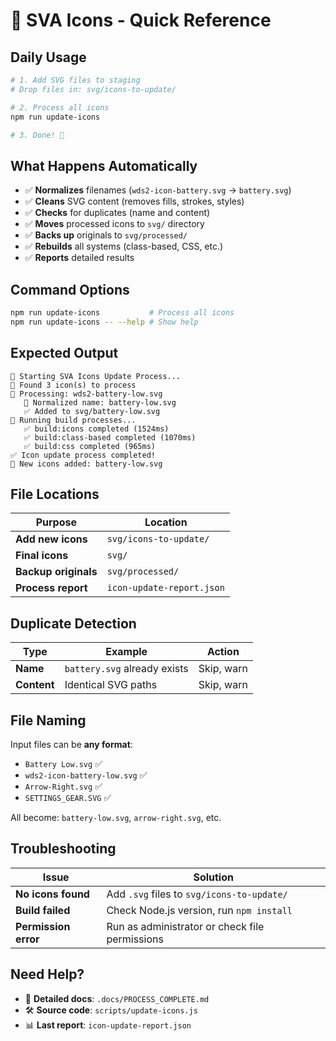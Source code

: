 # 🚀 SVA Icons - Quick Reference

## **Daily Usage**

```bash
# 1. Add SVG files to staging
# Drop files in: svg/icons-to-update/

# 2. Process all icons
npm run update-icons

# 3. Done! 🎉
```

## **What Happens Automatically**

- ✅ **Normalizes** filenames (`wds2-icon-battery.svg` → `battery.svg`)
- ✅ **Cleans** SVG content (removes fills, strokes, styles)
- ✅ **Checks** for duplicates (name and content)
- ✅ **Moves** processed icons to `svg/` directory
- ✅ **Backs up** originals to `svg/processed/`
- ✅ **Rebuilds** all systems (class-based, CSS, etc.)
- ✅ **Reports** detailed results

## **Command Options**

```bash
npm run update-icons           # Process all icons
npm run update-icons -- --help # Show help
```

## **Expected Output**

```
🚀 Starting SVA Icons Update Process...
📁 Found 3 icon(s) to process
🔄 Processing: wds2-battery-low.svg
   📝 Normalized name: battery-low.svg
   ✅ Added to svg/battery-low.svg
🔨 Running build processes...
   ✅ build:icons completed (1524ms)
   ✅ build:class-based completed (1070ms)
   ✅ build:css completed (965ms)
✅ Icon update process completed!
📝 New icons added: battery-low.svg
```

## **File Locations**

| Purpose | Location |
|---------|----------|
| **Add new icons** | `svg/icons-to-update/` |
| **Final icons** | `svg/` |
| **Backup originals** | `svg/processed/` |
| **Process report** | `icon-update-report.json` |

## **Duplicate Detection**

| Type | Example | Action |
|------|---------|--------|
| **Name** | `battery.svg` already exists | Skip, warn |
| **Content** | Identical SVG paths | Skip, warn |

## **File Naming**

Input files can be **any format**:
- `Battery Low.svg` ✅
- `wds2-icon-battery-low.svg` ✅  
- `Arrow-Right.svg` ✅
- `SETTINGS_GEAR.SVG` ✅

All become: `battery-low.svg`, `arrow-right.svg`, etc.

## **Troubleshooting**

| Issue | Solution |
|-------|----------|
| **No icons found** | Add `.svg` files to `svg/icons-to-update/` |
| **Build failed** | Check Node.js version, run `npm install` |
| **Permission error** | Run as administrator or check file permissions |

## **Need Help?**

- 📖 **Detailed docs**: `.docs/PROCESS_COMPLETE.md`
- 🛠 **Source code**: `scripts/update-icons.js`
- 📊 **Last report**: `icon-update-report.json`
